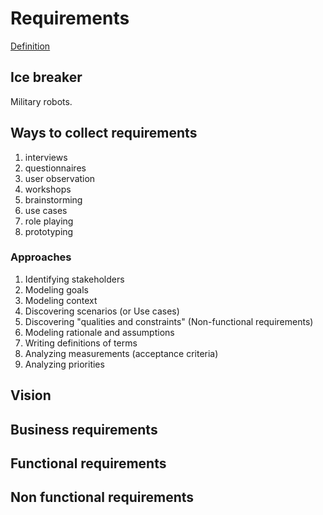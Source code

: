 # Requirements

[Definition](http://en.wikipedia.org/wiki/Requirements)

## Ice breaker

Military robots.

## Ways to collect requirements
1. interviews
2. questionnaires
3. user observation
4. workshops
5. brainstorming
6. use cases
7. role playing
8. prototyping

### Approaches
1. Identifying stakeholders
1. Modeling goals
1. Modeling context
1. Discovering scenarios (or Use cases)
1. Discovering "qualities and constraints" (Non-functional requirements)
1. Modeling rationale and assumptions
1. Writing definitions of terms
1. Analyzing measurements (acceptance criteria)
1. Analyzing priorities

## Vision                                                    

## Business requirements

## Functional requirements

## Non functional requirements 
